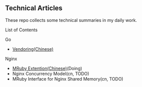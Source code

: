 Technical Articles
------------------

These repo collects some technical summaries in my daily work.


List of Contents

Go
* [Vendoring(Chinese)](go/vendoring-cn.md)

Nginx
* [MRuby Extention(Chinese)](nginx/nginx-mruby-cn.md)(Doing)
* Nginx Concurrency Model(cn, TODO)
* MRuby Interface for Nginx Shared Memory(cn, TODO)
